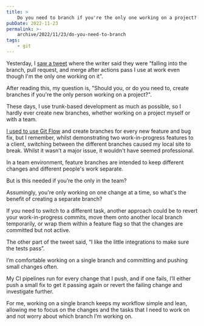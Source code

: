 ```yaml
---
title: >
    Do you need to branch if you're the only one working on a project?
pubDate: 2022-11-23
permalink: >-
    archive/2022/11/23/do-you-need-to-branch
tags:
    - git
---
```


Yesterday, I [saw a tweet](https://twitter.com/scottkeckwarren/status/1594752744165847040) where the writer said they were “falling into the branch, pull request, and merge after actions pass I use at work even though I'm the only one working on it”.

After reading this, my question is, "Should you, or do you need to, create branches if you're the only person working on a project?".

These days, I use trunk-based development as much as possible, so I hardly ever create new branches, whether working on a project myself or with a team.

[I used to use Git Flow](https://www.oliverdavies.uk/presentations/git-flow) and create branches for every new feature and bug fix, but I remember, whilst demonstrating two work-in-progress features to a client, switching between the different branches caused my local site to break. Whilst it wasn’t a major issue, it wouldn't have seemed professional.

In a team environment, feature branches are intended to keep different changes and different people's work separate.

But is this needed if you’re the only in the team?

Assumingly, you're only working on one change at a time, so what's the benefit of creating a separate branch?

If you need to switch to a different task, another approach could be to revert your work-in-progress commits, move them onto another local branch temporarily, or wrap them within a feature flag so that the changes are committed but not active.

The other part of the tweet said, “I like the little integrations to make sure the tests pass”.

I’m comfortable working on a single branch and committing and pushing small changes often.

My CI pipelines run for every change that I push, and if one fails, I’ll either push a small fix to get it passing again or revert the failing change and investigate further.

For me, working on a single branch keeps my workflow simple and lean, allowing me to focus on the changes and the tasks that I need to work on and not worry about which branch I’m working on.

